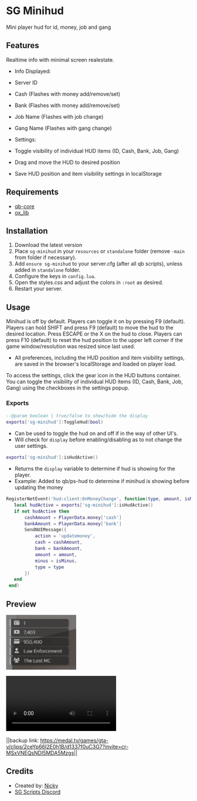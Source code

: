 # SG Minihud

Mini player hud for id, money, job and gang

## Features

Realtime info with minimal screen realestate.
- Info Displayed:
 - Server ID
 - Cash (Flashes with money add/remove/set)
 - Bank (Flashes with money add/remove/set)
 - Job Name (Flashes with job change)
 - Gang Name (Flashes with gang change)

- Settings:
 - Toggle visibility of individual HUD items (ID, Cash, Bank, Job, Gang)
 - Drag and move the HUD to desired position
 - Save HUD position and item visibility settings in localStorage

## Requirements

- [qb-core](https://github.com/qbcore-framework/qb-core)
- [ox_lib](https://github.com/overextended/ox_lib/releases)

## Installation

1. Download the latest version
2. Place `sg-minihud` in your `resources` or `standalone` folder (remove `-main` from folder if necessary).
3. Add `ensure sg-minihud` to your server.cfg (after all qb scripts), unless added in `standalone` folder.
4. Configure the keys in `config.lua`.
5. Open the styles.css and adjust the colors in `:root` as desired.
6. Restart your server.


## Usage

Minihud is off by default.
Players can toggle it on by pressing F9 (default).
Players can hold SHIFT and press F9 (default) to move the hud to the desired location. Press ESCAPE or the X on the hud to close.
Players can press F10 (default) to reset the hud position to the upper left corner if the game window/resolution was resized since last used.

- All preferences, including the HUD position and item visibility settings, are saved in the browser's localStorage and loaded on player load.

To access the settings, click the gear icon in the HUD buttons container. You can toggle the visibility of individual HUD items (ID, Cash, Bank, Job, Gang) using the checkboxes in the settings popup.


### Exports

```lua
--@param boolean | true/false to show/hide the display
exports['sg-minihud']:ToggleHud(bool)
```
- Can be used to toggle the hud on and off if in the way of other UI's.
 - Will check for `display` before enabling/disabling as to not change the user settings.

 ```lua
exports['sg-minihud']:isHudActive()
```
- Returns the `display` variable to determine if hud is showing for the player.
 - Example: Added to  qb/ps-hud to determine if minihud is showing before updating the money
 ```lua
 RegisterNetEvent('hud:client:OnMoneyChange', function(type, amount, isMinus)
    local hudActive = exports['sg-minihud']:isHudActive()
    if not hudActive then
        cashAmount = PlayerData.money['cash']
        bankAmount = PlayerData.money['bank']
        SendNUIMessage({
            action = 'updatemoney',
            cash = cashAmount,
            bank = bankAmount,
            amount = amount,
            minus = isMinus,
            type = type
        })
    end
  end)
  ```

## Preview

![minihud example](./assets/minihud_example.png)

![minihud video example](./assets/minihud_preview.mp4)

||backup link: https://medal.tv/games/gta-v/clips/2ceYp66I2E0h1B/d1337f0uC3G7?invite=cr-MSxVNEQsNDI5MDA5Mzgs||

## Credits

- Created by: [Nicky](https://forum.cfx.re/u/Sanriku)
- [SG Scripts Discord](https://discord.gg/uEDNgAwhey)